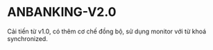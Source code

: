 # ANBANKING-V2.0
Cải tiến từ v1.0, có thêm cơ chế đồng bộ, sử dụng monitor với từ khoá synchronized.
